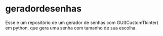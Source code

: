 # geradordesenhas
Esse é um repositório de um gerador de senhas com GUI(CustomTkinter) em python, que gera uma senha com tamanho de sua escolha.
